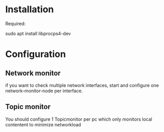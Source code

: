# Installation

Required:

sudo apt install libprocps4-dev



# Configuration

## Network monitor
if you want to check multiple network interfaces, start and configure one network-monitor-node per interface.



## Topic monitor
You should configure 1 Topicmonitor per pc which only monitors local contentent to minimize networkload